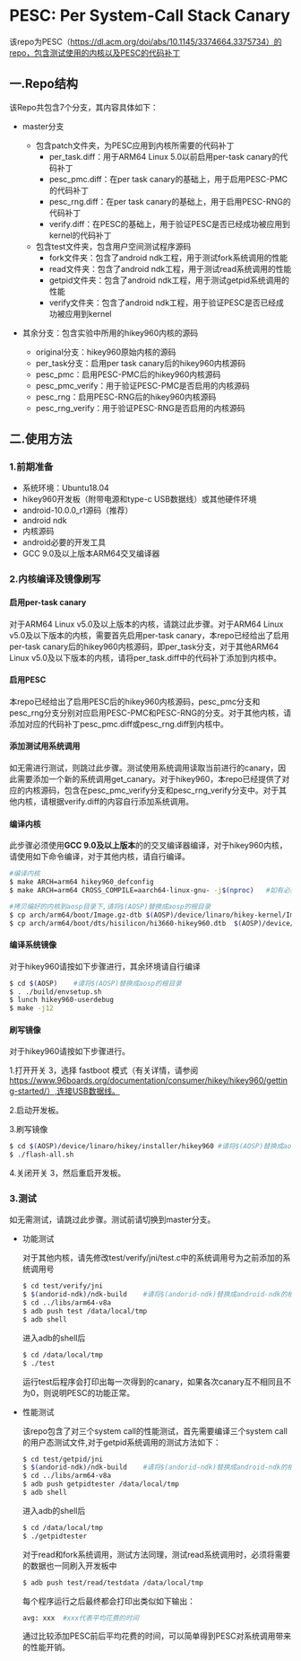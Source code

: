 # PESC: Per System-Call Stack Canary 

该repo为PESC（https://dl.acm.org/doi/abs/10.1145/3374664.3375734）的repo，包含测试使用的内核以及PESC的代码补丁

## 一.Repo结构

该Repo共包含7个分支，其内容具体如下：

- master分支

  - 包含patch文件夹，为PESC应用到内核所需要的代码补丁
    - per_task.diff：用于ARM64 Linux 5.0以前启用per-task canary的代码补丁
    - pesc_pmc.diff：在per task canary的基础上，用于启用PESC-PMC的代码补丁
    - pesc_rng.diff：在per task canary的基础上，用于启用PESC-RNG的代码补丁
    - verify.diff：在PESC的基础上，用于验证PESC是否已经成功被应用到kernel的代码补丁
  - 包含test文件夹，包含用户空间测试程序源码
    - fork文件夹：包含了android ndk工程，用于测试fork系统调用的性能
    - read文件夹：包含了android ndk工程，用于测试read系统调用的性能
    - getpid文件夹：包含了android ndk工程，用于测试getpid系统调用的性能
    - verify文件夹：包含了android ndk工程，用于验证PESC是否已经成功被应用到kernel

  

- 其余分支：包含实验中所用的hikey960内核的源码

  - original分支：hikey960原始内核的源码
  - per_task分支：启用per task canary后的hikey960内核源码
  - pesc_pmc：启用PESC-PMC后的hikey960内核源码
  - pesc_pmc_verify：用于验证PESC-PMC是否启用的内核源码
  - pesc_rng：启用PESC-RNG后的hikey960内核源码
  - pesc_rng_verify：用于验证PESC-RNG是否启用的内核源码
  
  
  
## 二.使用方法

### 1.前期准备

  - 系统环境：Ubuntu18.04
  - hikey960开发板（附带电源和type-c USB数据线）或其他硬件环境
  - android-10.0.0_r1源码（推荐）
  - android ndk
  - 内核源码
  - android必要的开发工具
  - GCC 9.0及以上版本ARM64交叉编译器

### 2.内核编译及镜像刷写

#### 启用per-task canary

对于ARM64 Linux v5.0及以上版本的内核，请跳过此步骤。对于ARM64 Linux v5.0及以下版本的内核，需要首先启用per-task canary，本repo已经给出了启用per-task canary后的hikey960内核源码，即per_task分支，对于其他ARM64 Linux v5.0及以下版本的内核，请将per_task.diff中的代码补丁添加到内核中。

#### 启用PESC

本repo已经给出了启用PESC后的hikey960内核源码，pesc_pmc分支和pesc_rng分支分别对应启用PESC-PMC和PESC-RNG的分支。对于其他内核，请添加对应的代码补丁pesc_pmc.diff或pesc_rng.diff到内核中。

#### 添加测试用系统调用

如无需进行测试，则跳过此步骤。测试使用系统调用读取当前进行的canary，因此需要添加一个新的系统调用get_canary。对于hikey960，本repo已经提供了对应的内核源码，包含在pesc_pmc_verify分支和pesc_rng_verify分支中。对于其他内核，请根据verify.diff的内容自行添加系统调用。

#### 编译内核

此步骤必须使用**GCC 9.0及以上版本**的的交叉编译器编译，对于hikey960内核，请使用如下命令编译，对于其他内核，请自行编译。

```sh
#编译内核
$ make ARCH=arm64 hikey960_defconfig
$ make ARCH=arm64 CROSS_COMPILE=aarch64-linux-gnu- -j$(nproc)	#如有必要请更改CORSS_COMPILE变量

#拷贝编好的内核到aosp目录下,请将$(AOSP)替换成aosp的根目录
$ cp arch/arm64/boot/Image.gz-dtb $(AOSP)/device/linaro/hikey-kernel/Image.gz-dtb-hikey960-4.19
$ cp arch/arm64/boot/dts/hisilicon/hi3660-hikey960.dtb  $(AOSP)/device/linaro/hikey-kernel/hi3660-hikey960.dtb-4.19
```

#### 编译系统镜像

对于hikey960请按如下步骤进行，其余环境请自行编译

```sh
$ cd $(AOSP)	#请将$(AOSP)替换成aosp的根目录
$ . ./build/envsetup.sh
$ lunch hikey960-userdebug
$ make -j12
```

#### 刷写镜像

对于hikey960请按如下步骤进行。

1.打开开关 3，选择 fastboot 模式（有关详情，请参阅 https://www.96boards.org/documentation/consumer/hikey/hikey960/getting-started/）,连接USB数据线。

2.启动开发板。

3.刷写镜像

```sh
$ cd $(AOSP)/device/linaro/hikey/installer/hikey960 #请将$(AOSP)替换成aosp的根目录
$ ./flash-all.sh
```

4.关闭开关 3，然后重启开发板。

### 3.测试

如无需测试，请跳过此步骤。测试前请切换到master分支。

- 功能测试

  对于其他内核，请先修改test/verify/jni/test.c中的系统调用号为之前添加的系统调用号

  ```sh
  $ cd test/verify/jni
  $ $(andorid-ndk)/ndk-build 	#请将$(andorid-ndk)替换成android-ndk的根目录
  $ cd ../libs/arm64-v8a
  $ adb push test /data/local/tmp
  $ adb shell
  ```

  进入adb的shell后

  ```sh
  $ cd /data/local/tmp
  $ ./test
  ```

  运行test后程序会打印出每一次得到的canary，如果各次canary互不相同且不为0，则说明PESC的功能正常。

- 性能测试

  该repo包含了对三个system call的性能测试，首先需要编译三个system call的用户态测试文件,对于getpid系统调用的测试方法如下：

  ```sh
  $ cd test/getpid/jni	
  $ $(andorid-ndk)/ndk-build 	#请将$(andorid-ndk)替换成android-ndk的根目录
  $ cd ../libs/arm64-v8a
  $ adb push getpidtester /data/local/tmp	
  $ adb shell 
  ```

  进入adb的shell后

  ```sh
  $ cd /data/local/tmp
  $ ./getpidtester	
  ```

  对于read和fork系统调用，测试方法同理，测试read系统调用时，必须将需要的数据也一同刷入开发板中

  ```sh
  $ adb push test/read/testdata /data/local/tmp
  ```

  每个程序运行之后最终都会打印出类似如下输出：

  ```sh
  avg: xxx	#xxx代表平均花费的时间
  ```

  通过比较添加PESC前后平均花费的时间，可以简单得到PESC对系统调用带来的性能开销。

